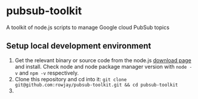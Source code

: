 # pubsub-toolkit
A toolkit of node.js scripts to manage Google cloud PubSub topics

## Setup local development environment
1. Get the relevant binary or source code from the node.js [download page](https://nodejs.org/en/download/) and install. Check node and node package manager version with `node -v` and `npm -v` respectively.
2. Clone this repository and cd into it: `git clone git@github.com:rowjay/pubsub-toolkit.git && cd pubsub-toolkit`
3. 
